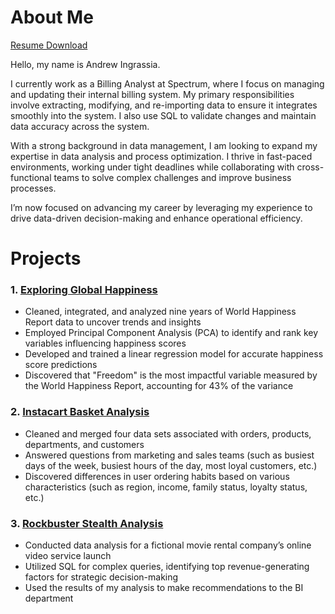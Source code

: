 # About Me

[Resume Download](https://github.com/A-Ingrassia/A-Ingrassia/blob/main/Andrew%20Ingrassia%20Resume.pdf)

Hello, my name is Andrew Ingrassia.

I currently work as a Billing Analyst at Spectrum, where I focus on managing and updating their internal billing system. My primary responsibilities involve extracting, modifying, and re-importing data to ensure it integrates smoothly into the system. I also use SQL to validate changes and maintain data accuracy across the system.

With a strong background in data management, I am looking to expand my expertise in data analysis and process optimization. I thrive in fast-paced environments, working under tight deadlines while collaborating with cross-functional teams to solve complex challenges and improve business processes.

I’m now focused on advancing my career by leveraging my experience to drive data-driven decision-making and enhance operational efficiency.

# Projects
### 1. [Exploring Global Happiness](https://github.com/A-Ingrassia/Exploring-Global-Happiness)
- Cleaned, integrated, and analyzed nine years of World Happiness Report data to uncover trends and insights
- Employed Principal Component Analysis (PCA) to identify and rank key variables influencing happiness scores
- Developed and trained a linear regression model for accurate happiness score predictions
- Discovered that "Freedom" is the most impactful variable measured by the World Happiness Report, accounting for 43% of the variance

### 2. [Instacart Basket Analysis](https://github.com/A-Ingrassia/Instacart-Python)
- Cleaned and merged four data sets associated with orders, products, departments, and customers
- Answered questions from marketing and sales teams (such as busiest days of the week, busiest hours of the day, most loyal customers, etc.)
- Discovered differences in user ordering habits based on various characteristics (such as region, income, family status, loyalty status, etc.)

### 3. [Rockbuster Stealth Analysis](https://github.com/A-Ingrassia/Rockbuster-SQL)
- Conducted data analysis for a fictional movie rental company’s online video service launch
- Utilized SQL for complex queries, identifying top revenue-generating factors for strategic decision-making
- Used the results of my analysis to make recommendations to the BI department
